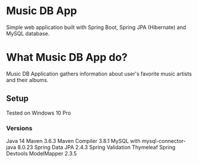 # Music DB App

Simple web application built with Spring Boot, Spring JPA (Hibernate) and MySQL database. 

# What Music DB App do? 
Music DB Application gathers information about user's favorite music artists and their albums. 

## Setup

Tested on Windows 10 Pro

### Versions
Java 14
Maven 3.6.3
Maven Compiler 3.8.1
MySQL with mysql-connector-java 8.0.23
Spring Data JPA 2.4.3
Spring Validation
Thymeleaf
Spring Devtools
ModelMapper 2.3.5